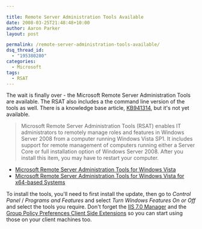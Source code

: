 ```yaml
---

title: Remote Server Administration Tools Available
date: 2008-03-25T21:48:48+10:00
author: Aaron Parker
layout: post

permalink: /remote-server-administration-tools-available/
dsq_thread_id:
  - "195380280"
categories:
  - Microsoft
tags:
  - RSAT
---
```

The wait is finally over - the Microsoft Remote Server Administration Tools are available. The RSAT also includes a the command line version of the tools as well. There is a knowledge base article, [KB941314](http://support.microsoft.com/kb/941314), but it's not yet available.

> Microsoft Remote Server Administration Tools (RSAT) enables IT administrators to remotely manage roles and features in Windows Server 2008 from a computer running Windows Vista SP1. It includes support for remote management of computers running either a Server Core or full installation option of Windows Server 2008. After you install this item, you may have to restart your computer.

  * [Microsoft Remote Server Administration Tools for Windows Vista](http://www.microsoft.com/downloads/details.aspx?FamilyID=9ff6e897-23ce-4a36-b7fc-d52065de9960&DisplayLang=en)
  * [Microsoft Remote Server Administration Tools for Windows Vista for x64-based Systems](http://www.microsoft.com/downloads/details.aspx?FamilyID=d647a60b-63fd-4ac5-9243-bd3c497d2bc5&DisplayLang=en)&#160;

To install the tools, you'll need to first install the update, then go to _Control Panel_ / _Programs and Features_ and select _Turn Windows Features On or Off_ and select the tools you require. Don't forget the [IIS 7.0 Manager]({{site.baseurl}}/off-site-news/iis-70-manager-released-rsat-soon-too) and the [Group Policy Preferences Client Side Extensions]({{site.baseurl}}/off-site-news/group-policy-preference-client-side-extensions-available) so you can start using those on your client machines too.